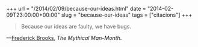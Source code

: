 +++
url = "/2014/02/09/because-our-ideas.html"
date = "2014-02-09T23:00:00+00:00"
slug = "because-our-ideas"
tags = ["citacions"]
+++

> Because our ideas are faulty, we have bugs.

—[Frederick Brooks](http://en.wikipedia.org/wiki/Fred_Brooks), *The Mythical Man-Month*.

